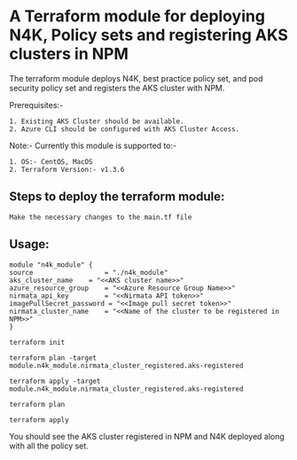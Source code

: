 # A Terraform module for deploying N4K, Policy sets and registering AKS clusters in NPM

The terraform module deploys N4K, best practice policy set, and pod security policy set and registers the AKS cluster with NPM.

Prerequisites:-

	1. Existing AKS Cluster should be available.
	2. Azure CLI should be configured with AKS Cluster Access.

Note:- Currently this module is supported to:-

	1. OS:- CentOS, MacOS
	2. Terraform Version:- v1.3.6

## Steps to deploy the terraform module:

```
Make the necessary changes to the main.tf file
```

## Usage:

```
module "n4k_module" {
source              	= "./n4k_module"
aks_cluster_name 	= "<<AKS cluster name>>"
azure_resource_group   	= "<<Azure Resource Group Name>>"
nirmata_api_key	      	= "<<Nirmata API token>>"
imagePullSecret_password = "<<Image pull secret token>>"
nirmata_cluster_name  	= "<<Name of the cluster to be registered in NPM>>"
}
```

```
terraform init
```

```
terraform plan -target module.n4k_module.nirmata_cluster_registered.aks-registered
```

```
terraform apply -target module.n4k_module.nirmata_cluster_registered.aks-registered
```

```
terraform plan
```

```
terraform apply
```

You should see the AKS cluster registered in NPM and N4K deployed along with all the policy set.
